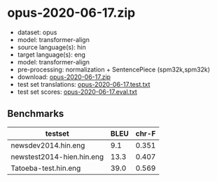 # opus-2020-06-17.zip

* dataset: opus
* model: transformer-align
* source language(s): hin
* target language(s): eng
* model: transformer-align
* pre-processing: normalization + SentencePiece (spm32k,spm32k)
* download: [opus-2020-06-17.zip](https://object.pouta.csc.fi/Tatoeba-MT-models/hin-eng/opus-2020-06-17.zip)
* test set translations: [opus-2020-06-17.test.txt](https://object.pouta.csc.fi/Tatoeba-MT-models/hin-eng/opus-2020-06-17.test.txt)
* test set scores: [opus-2020-06-17.eval.txt](https://object.pouta.csc.fi/Tatoeba-MT-models/hin-eng/opus-2020-06-17.eval.txt)

## Benchmarks

| testset               | BLEU  | chr-F |
|-----------------------|-------|-------|
| newsdev2014.hin.eng 	| 9.1 	| 0.351 |
| newstest2014-hien.hin.eng 	| 13.3 	| 0.407 |
| Tatoeba-test.hin.eng 	| 39.0 	| 0.569 |

